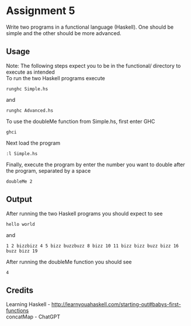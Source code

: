 # Assignment 5

Write two programs in a functional language (Haskell). One should be simple and the other should be more advanced.

## Usage

Note: The following steps expect you to be in the functional/ directory to execute as intended  
To run the two Haskell programs execute

```terminal
runghc Simple.hs
```

and

```terminal
runghc Advanced.hs
```

To use the doubleMe function from Simple.hs, first enter GHC

```terminal
ghci
```

Next load the program

```ghci
:l Simple.hs
```

Finally, execute the program by enter the number you want to double after the program, separated by a space

```ghci
doubleMe 2
```

## Output

After running the two Haskell programs you should expect to see

```terminal
hello world
```

and

```terminal
1 2 bizzbizz 4 5 bizz buzzbuzz 8 bizz 10 11 bizz bizz buzz bizz 16 buzz bizz 19
```

After running the doubleMe function you should see

```ghci
4
```

## Credits

Learning Haskell - http://learnyouahaskell.com/starting-out#babys-first-functions  
concatMap - ChatGPT
